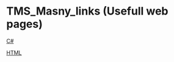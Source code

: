 # TMS_Masny_links (Usefull web pages)

[C#](https://github.com/Hamidalion/TMS_Masny_links/blob/master/Docs/C%23.md)

[HTML](https://github.com/Hamidalion/TMS_Masny_links/blob/master/Docs/html.md)


